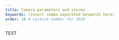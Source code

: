 ```yaml
---
title: Camera parameters and stereo
keywords: (insert comma-separated keywords here)
order: 18 # Lecture number for 2020
---
```


TEST
